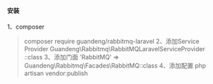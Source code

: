 #### 安装
1、composer
>  composer require guandeng/rabbitmq-laravel
2、添加Service Provider
> Guandeng\Rabbitmq\RabbitMQLaravelServiceProvider ::class
3、添加门面
> 'RabbitMQ' => Guandeng\Rabbitmq\Facades\RabbitMQ::class
4、添加配置
> php artisan vendor:publish